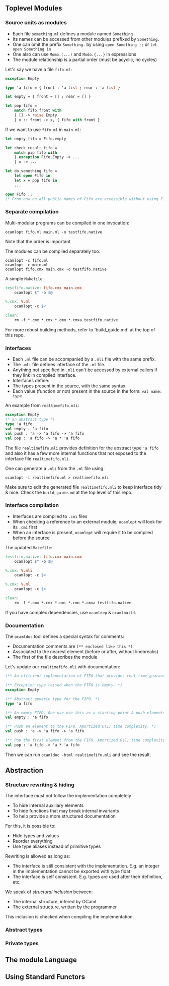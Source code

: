 ## Toplevel Modules

### Source units as modules

* Each file `something.ml` defines a module named `Something`
* Its names can be accessed from other modules prefixed by `Something.`
* One can omit the prefix `Something.` by using `open Something ;;` or `let open Something in`
* One also can use `Momo.(...)` and `Modo.{...}` in expressions
* The module relationship is a partial order (must be acyclic, no cycles)

Let's say we have a file `fifo.ml`:

```ocaml
exception Empty

type 'a fifo = { front : 'a list ; rear : 'a list }

let empty = { front = [] ; rear = [] }

let pop fifo =
    match fifo.front with
    | [] -> raise Empty
    | x :: front -> x, { fifo with front }
```

If we want to use `fifo.ml` in `main.ml`:

```ocaml
let empty_fifo = Fifo.empty

let check_result fifo =
    match pip fifo with
    | exception Fifo.Empty -> ...
    | x -> ...

let do_something fifo =
    let open Fifo in
    let x = pop fifo in
    ...

open Fifo ;;
(* From now on all public names of Fifo are accessible without using Fifo. prefix *)
```

### Separate compilation

Multi-modular programs can be compiled in one invocation:

`ocamlopt fifo.ml main.ml -o testfifo.native`

Note that the order is important

The modules can be compiled separately too:

```
ocamlopt -c fifo.ml
ocamlopt -c main.ml
ocamlopt fifo.cmx main.cmx -o testfifo.native
```

A simple `Makefile`:

```Makefile
testfifo.native: fifo.cmx main.cmx
    ocamlopt $^ -o $@

%.cmx: %.ml
    ocamlopt -c $<

clean:
    rm -f *.cmx *.cmx *.cmo *.cmxa testfifo.native
```

For more robust building methods, refer to 'build_guide.md' at the top of this repo.

### Interfaces

* Each `.ml` file can be accompanied by a `.mli` file with the same prefix.
* The `.mli` file defines interface of the `.ml` file.
* Anything not specified in `.mli` can't be accessed by external callers if they link in compiled interface.
* Interfaces define:
 * The types present in the source, with the same syntax.
 * Each value (function or not) present in the source in the form: `val name: type`

An example from `realtimefifo.mli`:

```ocaml
exception Empty
(* an abstract type *)
type 'a fifo
val empty : 'a fifo
val push : 'a -> 'a fifo -> 'a fifo
val pop : 'a fifo -> 'a * 'a fifo
```

The file `realtimefifo.mli` provides definition for the abstract type `'a fifo` and also it has a few more internal functions that not exposed to the interface file `realtimefifo.mli`.

One can generate a `.mli` from the `.ml` file using:

```
ocamlopt -i realtimefifo.ml > realtimefifo.mli
```

Make sure to edit the generated file `realtimefifo.mli` to keep interface tidy & nice. Check the `build_guide.md` at the top level of this repo.

### Interface compilation

* Interfaces are compiled to `.cmi` files
* When checking a reference to an external module, `ocamlopt` will look for its `.cmi` first
* When an interface is present, `ocamlopt` will require it to be compiled before the source

The updated `Makefile`:

```Makefile
testfifo.native: fifo.cmx main.cmx
    ocamlopt $^ -o $@

%.cmx: %.mli
    ocamlopt -c $<

%.cmx: %.ml
    ocamlopt -c $<

clean:
    rm -f *.cmx *.cmx *.cmi *.cmo *.cmxa testfifo.native
```

If you have complex dependencies, use `ocamldep` & `ocamlbuild`.

### Documentation

The `ocamldoc` tool defines a special syntax for comments:

* Documentation comments are `(** enclosed like this *)`
* Associated to the nearest element (before or after, without linebreaks)
* The first of the file describes the module

Let's update our `realtimefifo.mli` with documentation:

```ocaml
(** An efficient implementation of FIFO that provides real-time guarantee. This implementation uses streams. *)

(** Exception type raised when the FIFO is empty. *)
exception Empty

(** Abstract generic type for the FIFO. *)
type 'a fifo

(** An empty FIFO. One use use this as a starting point & push elements. *)
val empty : 'a fifo

(** Push an element to the FIFO. Amortized O(1) time complexity. *)
val push : 'a -> 'a fifo -> 'a fifo

(** Pop the first element from the FIFO. Amortized O(1) time complexity. *)
val pop : 'a fifo -> 'a * 'a fifo
```

Then we can run `ocamldoc -html realtimefifo.mli` and see the result.

## Abstraction

### Structure rewriting & hiding

The interface must not follow the implementation completely

* To hide internal auxiliary elements
* To hide functions that may break internal invariants
* To help provide a more structured documentation

For this, it is possible to:

* Hide types and values
* Reorder everything
* Use type aliases instead of primitive types

Rewriting is allowed as long as:

* The interface is still consistent with the implementation. E.g. an integer in the implementation cannot be exported with type float
* The interface is self consistent. E.g. types are used after their definition, etc.

We speak of *structural inclusion* between:

* The internal structure, infered by OCaml
* The external structure, written by the programmer

This inclusion is checked when compiling the implementation.

### Abstract types

### Private types

## The module Language

## Using Standard Functors

